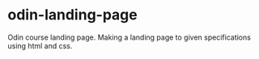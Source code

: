 # odin-landing-page
Odin course landing page. Making a landing page to given specifications using html and css.

